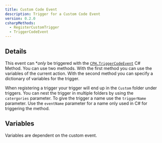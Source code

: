 ```yaml
---
title: Custom Code Event
description: Trigger for a Custom Code Event
version: 0.2.0
csharpMethods:
  - RegisterCustomTrigger
  - TriggerCodeEvent
---
```


## Details
This event can **only* be triggered with the [`CPH.TriggerCodeEvent`](#csharp-usage) C# Method. You can use two methods. With the first method you can use the variables of the current action. With the second method you can specify a dictionary of variables for the trigger.

When registering a trigger your trigger will end up in the `Custom` folder under triggers. You can nest the trigger in multiple folders by using the `catergories` parameter. To give the trigger a name use the `triggerName` parameter. Use the `eventName` parameter for a name only used in C# for triggering the method.

## Variables
Variables are dependent on the custom event.